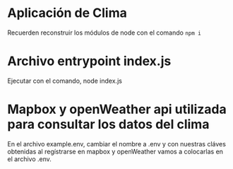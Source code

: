 # Aplicación de Clima

Recuerden reconstruir los módulos de node con el comando
```npm i```

# Archivo entrypoint index.js

Ejecutar con el comando, node index.js

# Mapbox y openWeather api utilizada para consultar los datos del clima

En el archivo example.env, cambiar el nombre a .env y con nuestras cláves obtenidas al regístrarse en mapbox y openWeather vamos a colocarlas en el archivo .env.

